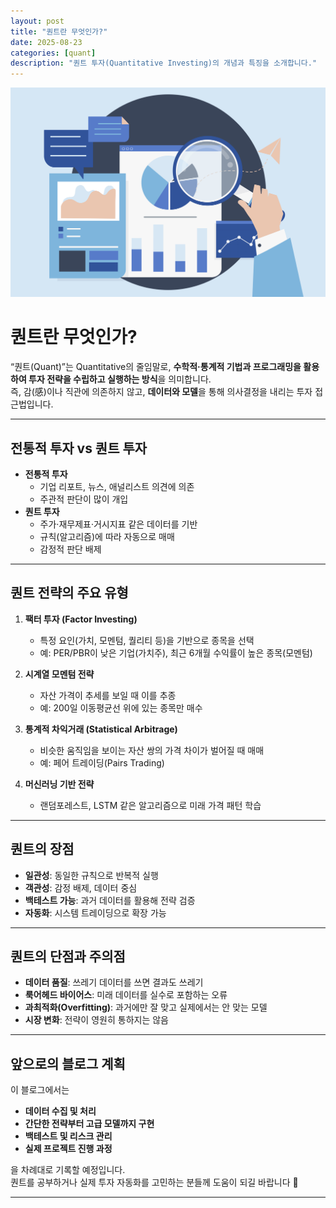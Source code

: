 ```yaml
---
layout: post
title: "퀀트란 무엇인가?"
date: 2025-08-23
categories: [quant]
description: "퀀트 투자(Quantitative Investing)의 개념과 특징을 소개합니다."
---
```


![퀀트 이미지 by chatgpt](/public/images/About_quant_1.jpg)

# 퀀트란 무엇인가?

“퀀트(Quant)”는 Quantitative의 줄임말로, **수학적·통계적 기법과 프로그래밍을 활용하여 투자 전략을 수립하고 실행하는 방식**을 의미합니다.  
즉, 감(感)이나 직관에 의존하지 않고, **데이터와 모델**을 통해 의사결정을 내리는 투자 접근법입니다.

---

## 전통적 투자 vs 퀀트 투자

- **전통적 투자**
  - 기업 리포트, 뉴스, 애널리스트 의견에 의존
  - 주관적 판단이 많이 개입
- **퀀트 투자**
  - 주가·재무제표·거시지표 같은 데이터를 기반
  - 규칙(알고리즘)에 따라 자동으로 매매
  - 감정적 판단 배제

---

## 퀀트 전략의 주요 유형

1. **팩터 투자 (Factor Investing)**  
   - 특정 요인(가치, 모멘텀, 퀄리티 등)을 기반으로 종목을 선택  
   - 예: PER/PBR이 낮은 기업(가치주), 최근 6개월 수익률이 높은 종목(모멘텀)

2. **시계열 모멘텀 전략**  
   - 자산 가격이 추세를 보일 때 이를 추종  
   - 예: 200일 이동평균선 위에 있는 종목만 매수

3. **통계적 차익거래 (Statistical Arbitrage)**  
   - 비슷한 움직임을 보이는 자산 쌍의 가격 차이가 벌어질 때 매매  
   - 예: 페어 트레이딩(Pairs Trading)

4. **머신러닝 기반 전략**  
   - 랜덤포레스트, LSTM 같은 알고리즘으로 미래 가격 패턴 학습  

---

## 퀀트의 장점

- **일관성**: 동일한 규칙으로 반복적 실행  
- **객관성**: 감정 배제, 데이터 중심  
- **백테스트 가능**: 과거 데이터를 활용해 전략 검증  
- **자동화**: 시스템 트레이딩으로 확장 가능  

---

## 퀀트의 단점과 주의점

- **데이터 품질**: 쓰레기 데이터를 쓰면 결과도 쓰레기  
- **룩어헤드 바이어스**: 미래 데이터를 실수로 포함하는 오류  
- **과최적화(Overfitting)**: 과거에만 잘 맞고 실제에서는 안 맞는 모델  
- **시장 변화**: 전략이 영원히 통하지는 않음  

---

## 앞으로의 블로그 계획

이 블로그에서는  
- **데이터 수집 및 처리**  
- **간단한 전략부터 고급 모델까지 구현**  
- **백테스트 및 리스크 관리**  
- **실제 프로젝트 진행 과정**  

을 차례대로 기록할 예정입니다.  
퀀트를 공부하거나 실제 투자 자동화를 고민하는 분들께 도움이 되길 바랍니다 🙌

---
